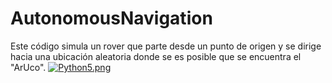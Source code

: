 # AutonomousNavigation
Este código simula un rover que parte desde un punto de origen y se dirige hacia una ubicación aleatoria donde se es posible que se encuentra el "ArUco".
[![Python5.png](https://i.postimg.cc/q7gHSDKz/Python5.png)](https://postimg.cc/VSyhbRD8)
